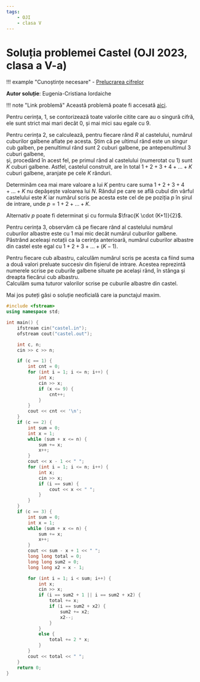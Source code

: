```yaml
---
tags:
    - OJI
    - clasa V
---
```


# Soluția problemei Castel (OJI 2023, clasa a V-a)

!!! example "Cunoștințe necesare"
    - [Prelucrarea cifrelor](../../../../usor/digits-manipulation.md)

**Autor soluție**: Eugenia-Cristiana Iordaiche

!!! note "Link problemă"
    Această problemă poate fi accesată [aici](https://kilonova.ro/problems/510/).

Pentru cerința, 1, se contorizează toate valorile citite care au o singură cifră, ele sunt strict mai mari decât 0, și mai mici sau egale cu 9.  

Pentru cerința 2, se calculează, pentru fiecare rând $R$ al castelului, numărul cuburilor galbene aflate pe acesta. Știm că pe ultimul rând este un singur cub galben, pe penultimul rând sunt 2 cuburi galbene, pe antepenultimul 3 cuburi galbene,  
și, procedând în acest fel, pe primul rând al castelului (numerotat cu 1) sunt $K$ cuburi galbene. Astfel, castelul construit, are în total $1+2+3+4+\ldots+K$ cuburi galbene, aranjate pe cele $K$ rânduri.  

Determinăm cea mai mare valoare a lui $K$ pentru care suma $1+2+3+4+\ldots+K$ nu depășește valoarea lui $N$. Rândul pe care se află cubul din vârful castelului este $K$ iar numărul scris pe acesta este cel de pe poziția $p$ în șirul de intrare, unde $p = 1 + 2 + \ldots + K$.  

Alternativ $p$ poate fi determinat și cu formula $\frac{K \cdot (K+1)}{2}$.  

Pentru cerința 3, observăm că pe fiecare rând al castelului numărul cuburilor albastre  este cu 1 mai mic decât numărul cuburilor galbene. Păstrând aceleași notații ca la  cerința anterioară, numărul cuburilor albastre din castel este egal cu $1+2+3+\ldots+(K-1)$.  

Pentru fiecare cub albastru, calculăm numărul scris pe acesta ca fiind suma a două  valori preluate succesiv din fișierul de intrare. Acestea reprezintă numerele scrise pe  cuburile galbene situate pe același rând, în stânga și dreapta fiecărui cub albastru.  
Calculăm suma tuturor valorilor scrise pe cuburile albastre din castel.

Mai jos puteți găsi o soluție neoficială care ia punctajul maxim.

```cpp
#include <fstream>
using namespace std;

int main() {
    ifstream cin("castel.in");
    ofstream cout("castel.out");

    int c, n;
    cin >> c >> n;

    if (c == 1) {
        int cnt = 0;
        for (int i = 1; i <= n; i++) {
            int x;
            cin >> x;
            if (x <= 9) {
                cnt++;
            }
        }
        cout << cnt << '\n';
    }
    if (c == 2) {
        int sum = 0;
        int x = 1;
        while (sum + x <= n) {
            sum += x;
            x++;
        }
        cout << x - 1 << " ";
        for (int i = 1; i <= n; i++) {
            int x;
            cin >> x;
            if (i == sum) {
                cout << x << " ";
            }
        }
    }
    if (c == 3) {
        int sum = 0;
        int x = 1;
        while (sum + x <= n) {
            sum += x;
            x++;
        }
        cout << sum - x + 1 << " ";
        long long total = 0;
        long long sum2 = 0;
        long long x2 = x - 1;

        for (int i = 1; i < sum; i++) {
            int x;
            cin >> x;
            if (i == sum2 + 1 || i == sum2 + x2) {
                total += x;
                if (i == sum2 + x2) {
                    sum2 += x2;
                    x2--;
                }
            } 
            else {
                total += 2 * x;
            }
        }
        cout << total << " ";
    }
    return 0;
}
```